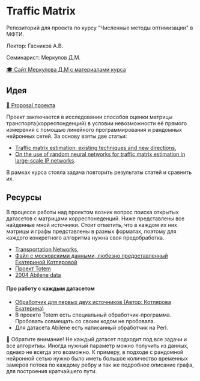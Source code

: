 # Traffic Matrix 
Репозиторий для проекта по курсу "Численные методы оптимизации" в МФТИ. 

Лектор: Гасников А.В.

Семинарист: Меркулов Д.М.

[🎓 Сайт Меркулова Д.М с материалами курса](https://fmin.xyz/)


## Идея
[📘 Proposal проекта](https://github.com/GrebenkovaO/Traffic_matrix/blob/master/Proposal_Grebenkova.pdf)

Проект заключается в исследовании способов оценки матрицы транспорта(корреспонденций) в условии невозможности её прямого измерения с помощью линейного программирования и рандомных нейронных сетей. 
За основу взяты две статьи:
- [Traffic matrix estimation: existing techniques and new directions](https://www.researchgate.net/publication/221164004_Traffic_matrix_estimation_existing_techniques_and_new_directions),
- [On the use of random neural networks for traffic matrix estimation in large-scale IP networks](https://www.researchgate.net/publication/220762265_On_the_use_of_random_neural_networks_for_traffic_matrix_estimation_in_large-scale_IP_networks).

В рамках курса стояла задача повторить результаты статей и сравнить их.

## Ресурсы 
В процессе работы над проектом возник вопрос поиска открытых датасетов с матрицами корреспонеденций. Ниже представлены все найденные мной источники.
Стоит отметить, что в каждом их них матрицы и графы представлены в разных форматах, поэтому для каждого конкретного алгоритма нужна своя предобработка.
- [Transportation Networks](https://github.com/bstabler/TransportationNetworks/),
- [Файл с московскими данными, любезно предоставленный Екатериной Котляровой](https://github.com/tamamolis/traffic_flows/blob/master/traffic_moscow.csv)
- [Проект Totem](https://totem.info.ucl.ac.be/dataset.html)
- [2004 Abilene data](http://www.maths.adelaide.edu.au/matthew.roughan/project/traffic_matrix/)

#### Про работу с каждым датасетом
- [Обработчик для первых двух источников (Автор: Котлярова Екатерина)](https://github.com/tamamolis/TransportNet/blob/master/Stable%20Dynamic%20%26%20Beckman/data_handler.py)
- В проекте Totem есть специальный обработчик-программа. Пробовать совмещать со своим кодом не пробовала.
- Для датасета Abilene есть написанный обработчик на Perl.

🚨 Обратите внимание! Не каждый датасет подходит под все задачи и все алгоритмы. Иногда нужный параметр можно получить из данных, однако не всегда это возможно.
К примеру, в подходе с рандомной нейронной сетью нужно было иметь большое количество временных замеров потока по каждому ребру и так же подробное описание графа, для построения кратчайшего пути.

